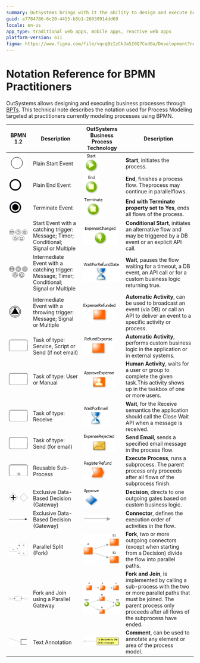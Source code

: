 ```yaml
---
summary: OutSystems brings with it the ability to design and execute business processes with the Business Process Technology Add-on. This technical note describes the notation used for Process Modeling targeted at practitioners currently modeling processes using BPMN.
guid: e7784786-6c20-4455-b5b1-26030914dd69
locale: en-us
app_type: traditional web apps, mobile apps, reactive web apps
platform-version: o11
figma: https://www.figma.com/file/vqcqBzIzCkJa5I0Q7Cud0a/Development?node-id=442:318
---
```


# Notation Reference for BPMN Practitioners

OutSystems allows designing and executing business processes through [BPTs](https://www.outsystems.com/tk/redirect?g=ce023611-1cbc-4c61-a778-2a66167bc7ba). This technical note describes the notation used for Process Modeling targeted at practitioners currently modeling processes using BPMN.

| **BPMN 1.2** |**Description**|**OutSystems Business Process Technology**|**Description**|
|-------------|-----------|-------------|---------------|
|![BPMN icon representing a plain start event.](images/Notation-Reference-for-BPMN-Practitioners_0.png "BPMN Plain Start Event")| Plain Start Event|![OutSystems icon representing a start event with a green play button.](images/Notation-Reference-for-BPMN-Practitioners_1.jpg "OutSystems Start Event") |**Start**, initiates the process.|
|![BPMN icon representing a plain end event.](images/Notation-Reference-for-BPMN-Practitioners_2.png "BPMN Plain End Event")| Plain End Event|![OutSystems icon representing an end event with a green square.](images/Notation-Reference-for-BPMN-Practitioners_3.jpg "OutSystems End Event")|  **End**, finishes a process flow. Theprocess may continue in parallelflows.|
|![BPMN icon representing a terminate event.](images/Notation-Reference-for-BPMN-Practitioners_4.png "BPMN Terminate Event")| Terminate Event|![OutSystems icon representing a terminate event with a green terminate label.](images/Notation-Reference-for-BPMN-Practitioners_5.jpg "OutSystems Terminate Event")|  **End with Terminate property set to Yes**, ends all flows of the process.|                                                                           
|![BPMN icon representing a start event with various catching triggers.](images/Notation-Reference-for-BPMN-Practitioners_6.png "BPMN Start Event with Catching Trigger")| Start Event with a catching trigger: Message; Timer; Conditional; Signal or Multiple|![OutSystems icon representing a conditional start event with a lightning bolt symbol.](images/Notation-Reference-for-BPMN-Practitioners_7.jpg "OutSystems Conditional Start")| **Conditional Start**, initiates an alternative flow and may be triggered by a DB event or an explicit API call.|
|![BPMN icon representing an intermediate event with various catching triggers.](images/Notation-Reference-for-BPMN-Practitioners_8.png "BPMN Intermediate Event with Catching Trigger")|  Intermediate Event with a catching trigger: Message; Timer; Conditional; Signal or Multiple | ![OutSystems icon representing a wait event with an hourglass symbol.](images/Notation-Reference-for-BPMN-Practitioners_9.jpg "OutSystems Wait Event")| **Wait**, pauses the flow waiting for a timeout, a DB event, an API call or for a custom business logic returning true.|
|![BPMN icon representing an intermediate event with various throwing triggers.](images/Notation-Reference-for-BPMN-Practitioners_10.jpg "BPMN Intermediate Event with Throwing Trigger")| Intermediate Event with a throwing trigger: Message; Signal or Multiple|![OutSystems icon representing an automatic activity with a broadcast symbol.](images/Notation-Reference-for-BPMN-Practitioners_11.jpg "OutSystems Automatic Activity")| **Automatic Activity**, can be used to broadcast an event (via DB) or call an API to deliver an event to a specific activity or process.                                                           |
|![BPMN icon representing a task of type service, script, or send.](images/Notation-Reference-for-BPMN-Practitioners_12.png "BPMN Task of Type Service, Script, or Send")| Task of type: Service, Script or Send (if not email)|![OutSystems icon representing an automatic activity with a gear symbol.](images/Notation-Reference-for-BPMN-Practitioners_13.jpg "OutSystems Automatic Activity")| **Automatic Activity**, performs custom business logic in the application or in external systems.|
|![BPMN icon representing a task of type user or manual.](images/Notation-Reference-for-BPMN-Practitioners_14.png "BPMN Task of Type User or Manual")| Task of type: User or Manual|![OutSystems icon representing a human activity with a user silhouette.](images/Notation-Reference-for-BPMN-Practitioners_15.jpg "OutSystems Human Activity")|  **Human Activity**, waits for a user or group to complete the given task.This activity shows up in the taskbox of one or more users.|
|![BPMN icon representing a task of type receive.](images/Notation-Reference-for-BPMN-Practitioners_16.png "BPMN Task of Type Receive")| Task of type: Receive|![OutSystems icon representing a wait for receive event with an envelope symbol.](images/Notation-Reference-for-BPMN-Practitioners_17.jpg "OutSystems Wait for Receive")| **Wait**, for the Receive semantics the application should call the Close Wait API when a message is received.|
|![BPMN icon representing a task of type send specifically for email.](images/Notation-Reference-for-BPMN-Practitioners_18.png "BPMN Task of Type Send for Email")| Task of type: Send (for email)|![OutSystems icon representing a send email activity with an envelope symbol.](images/Notation-Reference-for-BPMN-Practitioners_19.jpg "OutSystems Send Email Activity")| **Send Email**, sends a specified email message in the process flow.|
|![BPMN icon representing a reusable sub-process.](images/Notation-Reference-for-BPMN-Practitioners_20.png "BPMN Reusable Sub-Process")| Reusable Sub-Process|![OutSystems icon representing an execute process activity with a play button symbol.](images/Notation-Reference-for-BPMN-Practitioners_21.jpg "OutSystems Execute Process Activity")| **Execute Process**, runs a subprocess. The parent process only proceeds after all flows of the subprocess finish.|
|![BPMN icon representing an exclusive data-based decision gateway.](images/Notation-Reference-for-BPMN-Practitioners_22.png "BPMN Exclusive Data-Based Decision Gateway")| Exclusive Data-Based Decision (Gateway)|![OutSystems icon representing a decision activity with a diamond symbol.](images/Notation-Reference-for-BPMN-Practitioners_23.jpg "OutSystems Decision Activity")| **Decision**, directs to one outgoing gates based on custom business logic.|
|![BPMN icon representing an exclusive data-based decision gateway.](images/Notation-Reference-for-BPMN-Practitioners_24.png "BPMN Exclusive Data-Based Decision Gateway")|Exclusive Data-Based Decision (Gateway)|![OutSystems icon representing a connector activity with a diamond symbol.](images/Notation-Reference-for-BPMN-Practitioners_25.jpg "OutSystems Connector Activity")|  **Connector**, defines the execution order of activities in the flow.|
|![BPMN icon representing a parallel split fork.](images/Notation-Reference-for-BPMN-Practitioners_26.jpg "BPMN Parallel Split Fork")|Parallel Split (Fork)|![OutSystems icon representing a fork activity with multiple arrows.](images/Notation-Reference-for-BPMN-Practitioners_27.jpg "OutSystems Fork Activity")| **Fork**, two or more outgoing connectors (except when starting from a Decision) divide the flow into parallel paths.|
|![BPMN icon representing a fork and join using a parallel gateway.](images/Notation-Reference-for-BPMN-Practitioners_28.jpg "BPMN Fork and Join using Parallel Gateway")| Fork and Join using a Parallel Gateway|![OutSystems icon representing a fork and join activity with multiple arrows converging.](images/Notation-Reference-for-BPMN-Practitioners_29.png "OutSystems Fork and Join Activity")| **Fork and Join**, is implemented by calling a sub-process with the two or more parallel paths that must be joined. The parent process only proceeds after all flows of the subprocess have ended.|
|![BPMN icon representing a text annotation.](images/Notation-Reference-for-BPMN-Practitioners_30.png "BPMN Text Annotation")| Text Annotation|![OutSystems icon representing a comment annotation with a yellow note symbol.](images/Notation-Reference-for-BPMN-Practitioners_31.png "OutSystems Comment Annotation")| **Comment**, can be used to annotate any element or area of the process model.|

